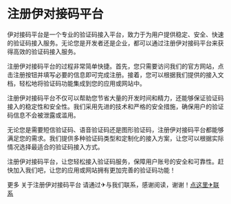 # 注册伊对接码平台

伊对接码平台是一个专业的验证码接入平台，致力于为用户提供稳定、安全、快速的验证码接入服务。无论您是开发者还是企业，都可以通过注册伊对接码平台来获得高效的验证码接入服务。

注册伊对接码平台的过程非常简单快捷。首先，您只需要访问我们的官方网站，点击注册按钮并填写必要的信息即可完成注册。接着，您可以根据我们提供的接入文档，轻松地将验证码功能集成到您的应用或网站中。

注册伊对接码平台不仅可以帮助您节省大量的开发时间和精力，还能够保证验证码接入的稳定性和安全性。我们采用先进的技术和严格的安全措施，确保用户的验证码信息不会被泄露或滥用。

无论您是需要短信验证码、语音验证码还是图形验证码，注册伊对接码平台都能够满足您的需求。我们提供多种验证码类型和定制化的接入方案，让您可以根据实际情况选择最适合的验证码接入方式。

注册伊对接码平台，让您轻松接入验证码服务，保障用户账号的安全和可靠性。赶快加入我们吧，让您的应用或网站拥有更加完善的验证码功能！

更多 关于注册伊对接码平台 请通过✈与我们联系，感谢阅读，谢谢！[点这里✈联系](https://w.k02.cc)